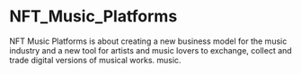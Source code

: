 # NFT_Music_Platforms
NFT Music Platforms is about creating a new business model for the music industry and a new tool for artists and music lovers to exchange, collect and trade digital versions of musical works. music.
